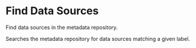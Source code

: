 # Find Data Sources

Find data sources in the metadata repository.

Searches the metadata repository for data sources matching a given label.
